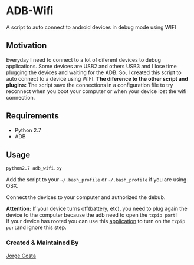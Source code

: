 # ADB-Wifi
A script to auto connect to android devices in debug mode using WIFI

## Motivation
Everyday I need to connect to a lot of diferent devices to debug applications.
Some devices are USB2 and others USB3 and I lose time plugging the devices and waiting for the ADB.
So, I created this script to auto connect to a device using WIFI. 
**The diference to the other script and plugins:** The script save the connections in a configuration file to try reconnect when you boot your computer or when your device lost the wifi connection.

## Requirements
* Python 2.7
* ADB

## Usage
```bash
python2.7 adb_wifi.py
``` 
Add the script to your ```~/.bash_profile``` or ```~/.bash_profile``` if you are using OSX.

Connect the devices to your computer and authorized the debub.

**Attention:** If your device turns off(battery, etc), you need to plug again the device to the computer because the adb need to open the ```tcpip port```!  
If your device has rooted you can use this [application](https://play.google.com/store/apps/details?id=com.ttxapps.wifiadb)
 to turn on the ```tcpip port```and ignore this step.

### Created & Maintained By
[Jorge Costa](https://github.com/extmkv)
